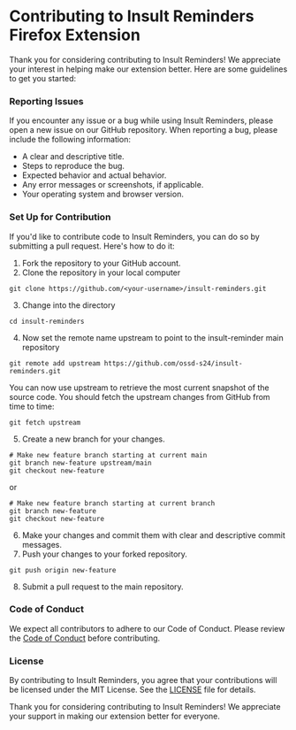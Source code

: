 # Contributing to Insult Reminders Firefox Extension

Thank you for considering contributing to Insult Reminders! We appreciate your interest in helping make our extension better. Here are some guidelines to get you started:

### Reporting Issues

If you encounter any issue or a bug while using Insult Reminders, please open a new issue on our GitHub repository. When reporting a bug, please include the following information:
- A clear and descriptive title.
- Steps to reproduce the bug.
- Expected behavior and actual behavior.
- Any error messages or screenshots, if applicable.
- Your operating system and browser version.

### Set Up for Contribution

If you'd like to contribute code to Insult Reminders, you can do so by submitting a pull request. Here's how to do it:
1. Fork the repository to your GitHub account.
2. Clone the repository in your local computer
```
git clone https://github.com/<your-username>/insult-reminders.git
```
3. Change into the directory
```
cd insult-reminders
```
4. Now set the remote name upstream to point to the insult-reminder main repository
```
git remote add upstream https://github.com/ossd-s24/insult-reminders.git
```
You can now use upstream to retrieve the most current snapshot of the source code. You should fetch the upstream changes from GitHub from time to time:
```
git fetch upstream
```
5. Create a new branch for your changes.
```
# Make new feature branch starting at current main
git branch new-feature upstream/main
git checkout new-feature
```
or
```
# Make new feature branch starting at current branch
git branch new-feature
git checkout new-feature
```
6. Make your changes and commit them with clear and descriptive commit messages.
7. Push your changes to your forked repository.
```
git push origin new-feature
```
8. Submit a pull request to the main repository.

### Code of Conduct

We expect all contributors to adhere to our Code of Conduct. Please review the [Code of Conduct](CODE_OF_CONDUCT.md) before contributing.

### License

By contributing to Insult Reminders, you agree that your contributions will be licensed under the MIT License. See the [LICENSE](LICENSE) file for details.

Thank you for considering contributing to Insult Reminders! We appreciate your support in making our extension better for everyone.